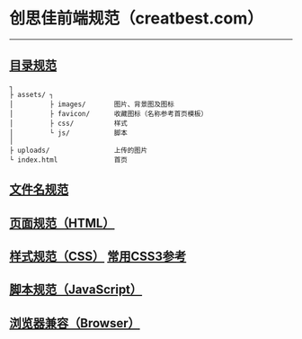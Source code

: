 # 创思佳前端规范（creatbest.com）
---

## [目录规范](https://github.com/mittya/CreatBest-web)

    ┐
    ├ assets/ ┐
    │         ├ images/       图片、背景图及图标
    │         ├ favicon/      收藏图标（名称参考首页模板）
    │         ├ css/          样式
    │         └ js/           脚本
    │
    ├ uploads/                上传的图片
    └ index.html              首页


## [文件名规范](https://github.com/mittya/CreatBest-web/blob/master/docs/NAME.md)

## [页面规范（HTML）](https://github.com/mittya/CreatBest-web/blob/master/docs/HTML.md)

## [样式规范（CSS）](https://github.com/mittya/CreatBest-web/blob/master/docs/STYLESHEET.md) [常用CSS3参考](https://github.com/mittya/CreatBest-web/tree/master/test/CSS3)

## [脚本规范（JavaScript）](https://github.com/mittya/CreatBest-web/blob/master/docs/JAVASCRIPT.md)

## [浏览器兼容（Browser）](https://github.com/mittya/CreatBest-web/blob/master/docs/BROWSER.md)
